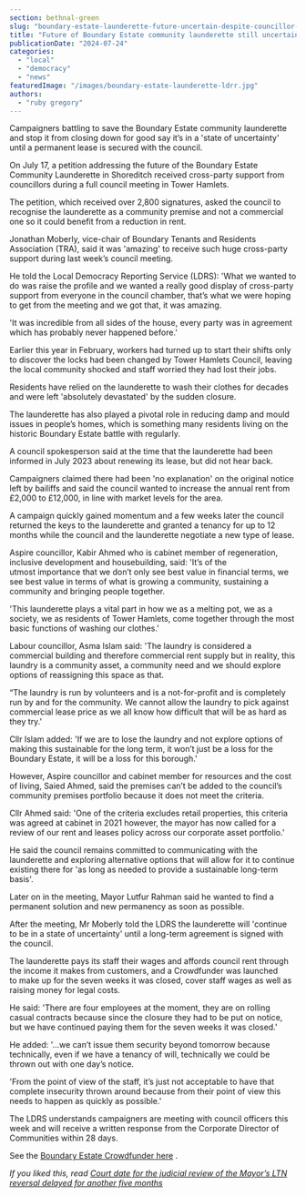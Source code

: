 ```yaml
---
section: bethnal-green
slug: "boundary-estate-launderette-future-uncertain-despite-councillor-support"
title: "Future of Boundary Estate community launderette still uncertain despite support from councillors"
publicationDate: "2024-07-24"
categories: 
  - "local"
  - "democracy"
  - "news"
featuredImage: "/images/boundary-estate-launderette-ldrr.jpg"
authors: 
  - "ruby gregory"
---
```


Campaigners battling to save the Boundary Estate community launderette and stop it from closing down for good say it’s in a 'state of uncertainty' until a permanent lease is secured with the council.

On July 17, a petition addressing the future of the Boundary Estate Community Launderette in Shoreditch received cross-party support from councillors during a full council meeting in Tower Hamlets.

The petition, which received over 2,800 signatures, asked the council to recognise the launderette as a community premise and not a commercial one so it could benefit from a reduction in rent.

Jonathan Moberly, vice-chair of Boundary Tenants and Residents Association (TRA), said it was 'amazing' to receive such huge cross-party support during last week’s council meeting.

He told the Local Democracy Reporting Service (LDRS): 'What we wanted to do was raise the profile and we wanted a really good display of cross-party support from everyone in the council chamber, that’s what we were hoping to get from the meeting and we got that, it was amazing.

'It was incredible from all sides of the house, every party was in agreement which has probably never happened before.'

Earlier this year in February, workers had turned up to start their shifts only to discover the locks had been changed by Tower Hamlets Council, leaving the local community shocked and staff worried they had lost their jobs.

Residents have relied on the launderette to wash their clothes for decades and were left 'absolutely devastated' by the sudden closure.

The launderette has also played a pivotal role in reducing damp and mould issues in people’s homes, which is something many residents living on the historic Boundary Estate battle with regularly.

A council spokesperson said at the time that the launderette had been informed in July 2023 about renewing its lease, but did not hear back.

Campaigners claimed there had been 'no explanation' on the original notice left by bailiffs and said the council wanted to increase the annual rent from £2,000 to £12,000, in line with market levels for the area.

A campaign quickly gained momentum and a few weeks later the council returned the keys to the launderette and granted a tenancy for up to 12 months while the council and the launderette negotiate a new type of lease.

Aspire councillor, Kabir Ahmed who is cabinet member of regeneration, inclusive development and housebuilding, said: 'It’s of the utmost importance that we don’t only see best value in financial terms, we see best value in terms of what is growing a community, sustaining a community and bringing people together.

'This launderette plays a vital part in how we as a melting pot, we as a society, we as residents of Tower Hamlets, come together through the most basic functions of washing our clothes.'

Labour councillor, Asma Islam said: 'The laundry is considered a commercial building and therefore commercial rent supply but in reality, this laundry is a community asset, a community need and we should explore options of reassigning this space as that.

“The laundry is run by volunteers and is a not-for-profit and is completely run by and for the community. We cannot allow the laundry to pick against commercial lease price as we all know how difficult that will be as hard as they try.'

Cllr Islam added: 'If we are to lose the laundry and not explore options of making this sustainable for the long term, it won’t just be a loss for the Boundary Estate, it will be a loss for this borough.'

However, Aspire councillor and cabinet member for resources and the cost of living, Saied Ahmed, said the premises can’t be added to the council’s community premises portfolio because it does not meet the criteria.

Cllr Ahmed said: 'One of the criteria excludes retail properties, this criteria was agreed at cabinet in 2021 however, the mayor has now called for a review of our rent and leases policy across our corporate asset portfolio.'

He said the council remains committed to communicating with the launderette and exploring alternative options that will allow for it to continue existing there for 'as long as needed to provide a sustainable long-term basis'.

Later on in the meeting, Mayor Lutfur Rahman said he wanted to find a permanent solution and new permanency as soon as possible.

After the meeting, Mr Moberly told the LDRS the launderette will 'continue to be in a state of uncertainty' until a long-term agreement is signed with the council.

The launderette pays its staff their wages and affords council rent through the income it makes from customers, and a Crowdfunder was launched to make up for the seven weeks it was closed, cover staff wages as well as raising money for legal costs.

He said: 'There are four employees at the moment, they are on rolling casual contracts because since the closure they had to be put on notice, but we have continued paying them for the seven weeks it was closed.'

He added: '…we can’t issue them security beyond tomorrow because technically, even if we have a tenancy of will, technically we could be thrown out with one day’s notice.

'From the point of view of the staff, it’s just not acceptable to have that complete insecurity thrown around because from their point of view this needs to happen as quickly as possible.'

The LDRS understands campaigners are meeting with council officers this week and will receive a written response from the Corporate Director of Communities within 28 days.

See the [Boundary Estate Crowdfunder here](https://www.crowdfunder.co.uk/p/save-our-launderette) .

_If you liked this, read_ [_Court date for the judicial review of the Mayor’s LTN reversal delayed for another five months_](https://bethnalgreenlondon.co.uk/new-court-date-announced-low-traffic-neighbourhood-removal-review/)
